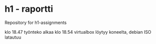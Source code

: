 # h1 - raportti
Repository for h1-assignments

klo 18.47 työnteko alkaa
klo 18.54 virtualbox löytyy koneelta, debian ISO latautuu

